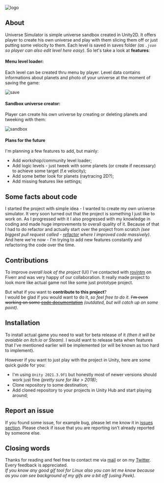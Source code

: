 ![logo](https://user-images.githubusercontent.com/20907620/224792498-8602d768-855d-4970-aa48-97af0a27e074.png)



## About

Universe Simulator is simple universe sandbox created in Unity2D. It offers player to create his own universe and play with them slicing them off or just putting some velocity to them. Each level is saved in saves folder *(as ``.json`` so player can also edit level here easy)*. So let's take a look at **features**:

#### Menu level loader:

Each level can be created thru menu by player. Level data contains informations about planets and photo of your universe at the moment of saving the game:

![save](https://user-images.githubusercontent.com/20907620/224781063-739270fb-ad18-456d-9ac3-53ad08563c52.gif)

#### Sandbox universe creator:

Player can create his own universe by creating or deleting planets and tweeking with them:

![sandbox](https://user-images.githubusercontent.com/20907620/224785774-85e79327-b69e-47c7-8cd4-77e46c843333.gif)

#### Plans for the future

I'm planning a few features to add, but mainly:
* Add workshop/community level loader;
* Add logic levels - just tweek with some planets (or create if necessary) to achieve some target (f.e velocity);
* Add some better look for planets (raytracing 2D?);
* Add missing features like settings;

## Some facts about code

I started the project with simple idea - I wanted to create my own universe simulator. It very soon turned out that the project is something I just like to work on. As I progressed with it I also progressed with my knowledge in coding and made huge improvements to overall quality of it. Because of that I had to do refactor and actually start over the project from scratch *(see biggest pull request called - [refactor](https://github.com/mmarusiak/Universe-Simulator/pull/12) where I improved code massively)*. And here we're now - I'm trying to add new features constantly and refactoring the code over the time. 

## Contributions

To improve *overall look of the project* (UI) I've contacted with [rovintm]() on Fiverr and was very happy of our collaboration. It really made project to look more like actual game not like some just prototype project.
 
But what if you want to **contribute to this project**?  
I would be glad if you would want to do it, _so feel free to do it_. ~~I'm even working on some [code documentation](https://github.com/mmarusiak/Universe-Simulator/tree/main/Code%20Documentation)~~ *(outdated, but will catch up on some point)*.

## Installation

To install actual game you need to wait for beta release of it *(then it will be avaiable on itch.io or Steam)*. I would want to release beta when features that I've mentioned earlier will be implemented (or will be known as too hard to implement).

However if you want to just play with the project in Unity, here are some quick guide for you:
* I'm using ``Unity 2021.3.9f1`` but honestly most of newer versions should work just fine *(pretty sure for like > 2018)*;
* Clone repository to some destination;
* Add cloned repository to your projects in Unity Hub and start playing around;

## Report an issue

If you found some issue, for example bug, please let me know it in [issues section](https://github.com/mmarusiak/Universe-Simulator/issues). Please check if issue that you are reporting isn't already reported by someone else.

## Closing words

Thanks for reading and feel free to contact me via [mail](marcel.marusiak@gmail.com) or on my [Twitter](https://twitter.com/mmarusiak_). Every feedback is appreciated.  
*If you know any good gif tool for Linux also you can let me know because as you can see background of my gifs are a bit off (using Peek)*.
